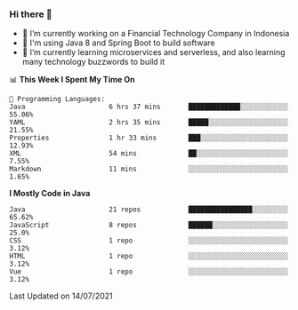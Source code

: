 ### Hi there 👋

<!--
**mazzama/mazzama** is a ✨ _special_ ✨ repository because its `README.md` (this file) appears on your GitHub profile.

Here are some ideas to get you started:

- 🔭 I’m currently working on ...
- 🌱 I’m currently learning ...
- 👯 I’m looking to collaborate on ...
- 🤔 I’m looking for help with ...
- 💬 Ask me about ...
- 📫 How to reach me: ...
- 😄 Pronouns: ...
- ⚡ Fun fact: ...
-->

- 🔭 I’m currently working on a Financial Technology Company in Indonesia
- :gun: I'm using Java 8 and Spring Boot to build software
- 🌱 I’m currently learning microservices and serverless, and also learning many technology buzzwords to build it

<!--START_SECTION:waka-->
📊 **This Week I Spent My Time On** 

```text
💬 Programming Languages: 
Java                     6 hrs 37 mins       █████████████░░░░░░░░░░░░   55.06% 
YAML                     2 hrs 35 mins       █████░░░░░░░░░░░░░░░░░░░░   21.55% 
Properties               1 hr 33 mins        ███░░░░░░░░░░░░░░░░░░░░░░   12.93% 
XML                      54 mins             ██░░░░░░░░░░░░░░░░░░░░░░░   7.55% 
Markdown                 11 mins             ░░░░░░░░░░░░░░░░░░░░░░░░░   1.65%

```

**I Mostly Code in Java** 

```text
Java                     21 repos            ████████████████░░░░░░░░░   65.62% 
JavaScript               8 repos             ██████░░░░░░░░░░░░░░░░░░░   25.0% 
CSS                      1 repo              ░░░░░░░░░░░░░░░░░░░░░░░░░   3.12% 
HTML                     1 repo              ░░░░░░░░░░░░░░░░░░░░░░░░░   3.12% 
Vue                      1 repo              ░░░░░░░░░░░░░░░░░░░░░░░░░   3.12%

```



 Last Updated on 14/07/2021
<!--END_SECTION:waka-->